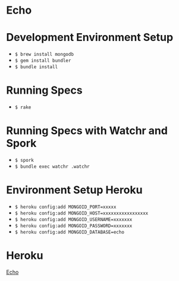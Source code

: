 Echo
====

Development Environment Setup
=============================

* `$ brew install mongodb`
* `$ gem install bundler`
* `$ bundle install`

Running Specs
=============

* `$ rake`

Running Specs with Watchr and Spork
===================================

* `$ spork`
* `$ bundle exec watchr .watchr`

Environment Setup Heroku
========================
* `$ heroku config:add MONGOID_PORT=xxxxx`
* `$ heroku config:add MONGOID_HOST=xxxxxxxxxxxxxxxxx`
* `$ heroku config:add MONGOID_USERNAME=xxxxxxx`
* `$ heroku config:add MONGOID_PASSWORD=xxxxxxx`
* `$ heroku config:add MONGOID_DATABASE=echo`

Heroku
======
[Echo](http://echo-am.herokuapp.com)
